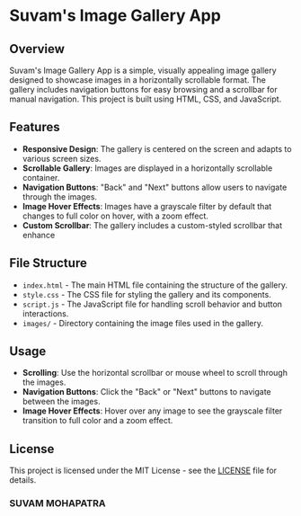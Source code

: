 # Suvam's Image Gallery App

## Overview

Suvam's Image Gallery App is a simple, visually appealing image gallery designed to showcase images in a horizontally scrollable format. The gallery includes navigation buttons for easy browsing and a scrollbar for manual navigation. This project is built using HTML, CSS, and JavaScript.

## Features

- **Responsive Design**: The gallery is centered on the screen and adapts to various screen sizes.
- **Scrollable Gallery**: Images are displayed in a horizontally scrollable container.
- **Navigation Buttons**: "Back" and "Next" buttons allow users to navigate through the images.
- **Image Hover Effects**: Images have a grayscale filter by default that changes to full color on hover, with a zoom effect.
- **Custom Scrollbar**: The gallery includes a custom-styled scrollbar that enhance

## File Structure

- `index.html` - The main HTML file containing the structure of the gallery.
- `style.css` - The CSS file for styling the gallery and its components.
- `script.js` - The JavaScript file for handling scroll behavior and button interactions.
- `images/` - Directory containing the image files used in the gallery.

## Usage

- **Scrolling**: Use the horizontal scrollbar or mouse wheel to scroll through the images.
- **Navigation Buttons**: Click the "Back" or "Next" buttons to navigate between the images.
- **Image Hover Effects**: Hover over any image to see the grayscale filter transition to full color and a zoom effect.

## License

This project is licensed under the MIT License - see the [LICENSE](LICENSE) file for details.

### SUVAM MOHAPATRA
